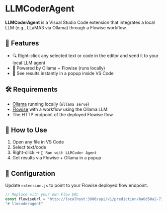 # LLMCoderAgent

**LLMCoderAgent** is a Visual Studio Code extension that integrates a local LLM (e.g., LLaMA3 via Ollama) through a Flowise workflow.

## 🚀 Features

- 🔍 Right-click any selected text or code in the editor and send it to your local LLM agent
- 🧠 Powered by Ollama + Flowise (runs locally)
- 💬 See results instantly in a popup inside VS Code

## 🛠 Requirements

- [Ollama](https://ollama.com) running locally (`ollama serve`)
- [Flowise](https://flowiseai.com) with a workflow using the Ollama LLM
- The HTTP endpoint of the deployed Flowise flow

## 🧪 How to Use

1. Open any file in VS Code
2. Select text/code
3. Right-click → `🧠 Run with LLMCoder Agent`
4. Get results via Flowise + Ollama in a popup

## 🔗 Configuration

Update `extension.js` to point to your Flowise deployed flow endpoint.

```js
// Replace with your own Flow URL
const flowiseUrl = 'http://localhost:3000/api/v1/prediction/ba0d50a2-736d-46b2-bcbe-ddda794de16e';
"# llmcoderagent" 
